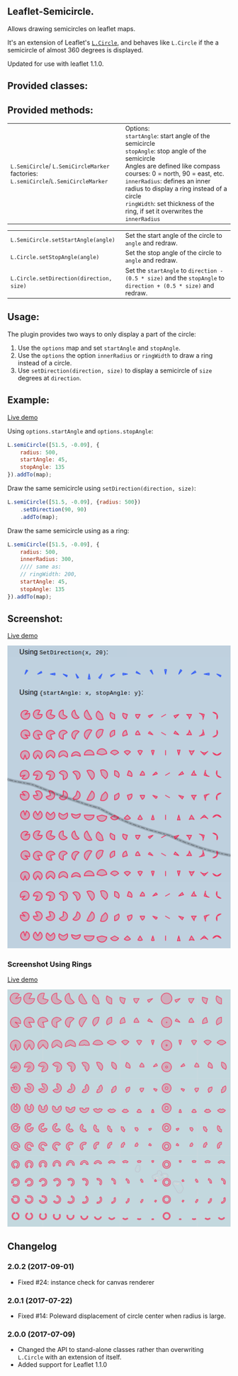Leaflet-Semicircle.
-------------------

Allows drawing semicircles on leaflet maps.

It's an extension of Leaflet's [`L.Circle`](http://leafletjs.com/reference-1.1.0.html#circle),
and behaves like `L.Circle` if the a semicircle of almost 360 degrees is displayed.

Updated for use with leaflet 1.1.0.

## Provided classes: ##
<table>
<tr>
    <td>
        <code>L.SemiCircle</code>/
        <code>L.SemiCircleMarker</code><br />
        factories: <code>L.semiCircle</code>/<code>L.SemiCircleMarker</code>
    </td>
    <td>
        Options:<br />
        <code>startAngle</code>: start angle of the semicircle <br />
        <code>stopAngle</code>: stop angle of the semicircle<br />
        Angles are defined like compass courses: 0 = north, 90 = east, etc.
        <br />
        <code>innerRadius</code>: defines an inner radius to display a ring instead of a circle <br />
        <code>ringWidth</code>: set thickness of the ring, if set it overwrites the <code>innerRadius</code><br />
    </td>
</tr>

## Provided methods: ##
<table>
<tr>
    <td><code>L.SemiCircle.setStartAngle(angle)</code></td>
    <td>Set the start angle of the circle to <code>angle</code> and redraw.</td>
</tr>
<tr>
    <td><code>L.Circle.setStopAngle(angle)</code></td>
    <td>Set the stop angle of the circle to <code>angle</code> and redraw.</td>
</tr>
<tr>
    <td><code>L.Circle.setDirection(direction, size)</code></td>
    <td>Set the <code>startAngle</code> to <code>direction - (0.5 * size)</code> and the <code>stopAngle</code> to <code>direction + (0.5 * size)</code> and redraw.</td>
</tr>
</table>

## Usage:
The plugin provides two ways to only display a part of the circle:
1. Use the `options` map and set `startAngle` and `stopAngle`.
3. Use the `options` the option `innerRadius` or `ringWidth` to draw a ring instead of a circle. 
2. Use `setDirection(direction, size)` to display a semicircle of `size` degrees at `direction`.


## Example:
[Live demo](https://severino.github.io/Leaflet-semiring/examples/semicircle.html)

Using `options.startAngle` and `options.stopAngle`:
```js
L.semiCircle([51.5, -0.09], {
    radius: 500,
	startAngle: 45,
	stopAngle: 135
}).addTo(map);
```

Draw the same semicircle using `setDirection(direction, size)`:
```js
L.semiCircle([51.5, -0.09], {radius: 500})
	.setDirection(90, 90)
	.addTo(map);
```

Draw the same semicircle using as a ring:
```js
L.semiCircle([51.5, -0.09], {
    radius: 500,
    innerRadius: 300,
    //// same as:
    // ringWidth: 200,
	startAngle: 45,
	stopAngle: 135
}).addTo(map);
```

## Screenshot:

[Live demo](https://severino.github.io/Leaflet-semiring/examples/semicircle.html)

![Semicircles screenshot](screenshots/screenshot.png)

### Screenshot Using Rings
[Live demo](https://severino.github.io/Leaflet-semiring/examples/semirings.html)

![Semicircles screenshot](screenshots/rings.png)

## Changelog

### 2.0.2 (2017-09-01)
 - Fixed #24: instance check for canvas renderer

### 2.0.1 (2017-07-22)
 - Fixed #14: Poleward displacement of circle center when radius is large.

### 2.0.0 (2017-07-09)
 - Changed the API to stand-alone classes rather than overwriting `L.Circle` with an extension of itself.
 - Added support for Leaflet 1.1.0
